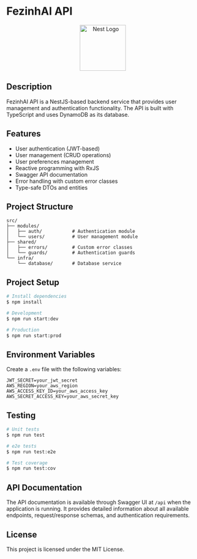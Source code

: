 # FezinhAI API

<p align="center">
  <a href="http://nestjs.com/" target="blank"><img src="https://nestjs.com/img/logo-small.svg" width="120" alt="Nest Logo" /></a>
</p>

## Description

FezinhAI API is a NestJS-based backend service that provides user management and authentication functionality. The API is built with TypeScript and uses DynamoDB as its database.

## Features

- User authentication (JWT-based)
- User management (CRUD operations)
- User preferences management
- Reactive programming with RxJS
- Swagger API documentation
- Error handling with custom error classes
- Type-safe DTOs and entities

## Project Structure

```
src/
├── modules/
│   ├── auth/           # Authentication module
│   └── users/          # User management module
├── shared/
│   ├── errors/         # Custom error classes
│   └── guards/         # Authentication guards
└── infra/
    └── database/       # Database service
```

## Project Setup

```bash
# Install dependencies
$ npm install

# Development
$ npm run start:dev

# Production
$ npm run start:prod
```

## Environment Variables

Create a `.env` file with the following variables:

```env
JWT_SECRET=your_jwt_secret
AWS_REGION=your_aws_region
AWS_ACCESS_KEY_ID=your_aws_access_key
AWS_SECRET_ACCESS_KEY=your_aws_secret_key
```

## Testing

```bash
# Unit tests
$ npm run test

# e2e tests
$ npm run test:e2e

# Test coverage
$ npm run test:cov
```

## API Documentation

The API documentation is available through Swagger UI at `/api` when the application is running. It provides detailed information about all available endpoints, request/response schemas, and authentication requirements.

## License

This project is licensed under the MIT License.
